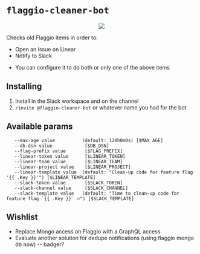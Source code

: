 # `flaggio-cleaner-bot`

<p align="center">
  <img src="https://images.unsplash.com/photo-1563207153-f403bf289096?ixlib=rb-1.2.1&ixid=eyJhcHBfaWQiOjEyMDd9&auto=format&fit=crop&h=500&q=80">
</p>


Checks old Flaggio items in order to:
- Open an issue on Linear
- Notify to Slack

* You can configure it to do both or only one of the above items

## Installing

1. Install in the Slack workspace and on the channel
1. `/invite @flaggio-cleaner-bot` or whatever name you had for the bot

## Available params

```
   --max-age value          (default: 120h0m0s) [$MAX_AGE]
   --db-dsn value            [$DB_DSN]
   --flag-prefix value       [$FLAG_PREFIX]
   --linear-token value      [$LINEAR_TOKEN]
   --linear-team value       [$LINEAR_TEAM]
   --linear-project value    [$LINEAR_PROJECT]
   --linear-template value  (default: "Clean-up code for feature flag '{{ .Key }}'") [$LINEAR_TEMPLATE]
   --slack-token value       [$SLACK_TOKEN]
   --slack-channel value     [$SLACK_CHANNEL]
   --slack-template value   (default: "Time to clean-up code for feature flag `{{ .Key }}` 🔥") [$SLACK_TEMPLATE]
```

## Wishlist

- Replace Mongo access on Flaggio with a GraphQL access
- Evaluate another solution for dedupe notifications (using flaggio mongo db now) -- badger?
